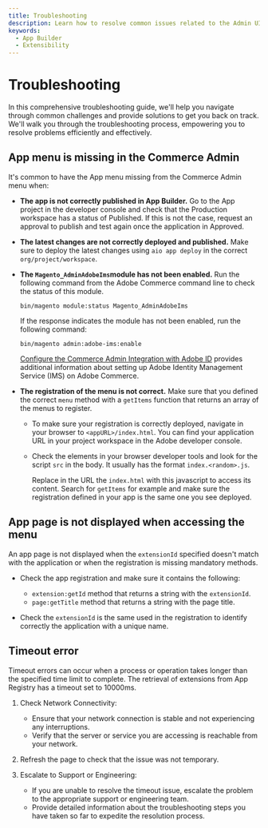 ```yaml
---
title: Troubleshooting
description: Learn how to resolve common issues related to the Admin UI SDK.
keywords:
  - App Builder
  - Extensibility
---
```


# Troubleshooting

In this comprehensive troubleshooting guide, we'll help you navigate through common challenges and provide solutions to get you back on track. We'll walk you through the troubleshooting process, empowering you to resolve problems efficiently and effectively.

## App menu is missing in the Commerce Admin

It's common to have the App menu missing from the Commerce Admin menu when:

*  **The app is not correctly published in App Builder.** Go to the App project in the developer console and check that the Production workspace has a status of Published. If this is not the case, request an approval to publish and test again once the application in Approved.

*  **The latest changes are not correctly deployed and published.** Make sure to deploy the latest changes using `aio app deploy` in the correct `org/project/workspace`.

*  **The `Magento_AdminAdobeIms`module has not been enabled.** Run the following command from the Adobe Commerce command line to check the status of this module.

   `bin/magento module:status Magento_AdminAdobeIms`

   If the response indicates the module has not been enabled, run the following command:

   `bin/magento admin:adobe-ims:enable`

   [Configure the Commerce Admin Integration with Adobe ID](https://experienceleague.adobe.com/docs/commerce-admin/start/admin/ims/adobe-ims-config.html#) provides additional information about setting up Adobe Identity Management Service (IMS) on Adobe Commerce.

*  **The registration of the menu is not correct.** Make sure that you defined the correct `menu` method with a `getItems` function that returns an array of the menus to register.

   *  To make sure your registration is correctly deployed, navigate in your browser to `<appURL>/index.html`. You can find your application URL in your project workspace in the Adobe developer console.

   *  Check the elements in your browser developer tools and look for the script `src` in the body. It usually has the format `index.<random>.js`.

      Replace in the URL the `index.html` with this javascript to access its content. Search for `getItems` for example and make sure the registration defined in your app is the same one you see deployed.

## App page is not displayed when accessing the menu

An app page is not displayed when the `extensionId` specified doesn't match with the application or when the registration is missing mandatory methods.

*  Check the app registration and make sure it contains the following:

   *  `extension:getId` method that returns a string with the `extensionId`.
   *  `page:getTitle` method that returns a string with the page title.

*  Check the `extensionId` is the same used in the registration to identify correctly the application with a unique name.

## Timeout error

Timeout errors can occur when a process or operation takes longer than the specified time limit to complete. The retrieval of extensions from App Registry has a timeout set to 10000ms.

1. Check Network Connectivity:

   *  Ensure that your network connection is stable and not experiencing any interruptions.
   *  Verify that the server or service you are accessing is reachable from your network.

2. Refresh the page to check that the issue was not temporary.

3. Escalate to Support or Engineering:

   *  If you are unable to resolve the timeout issue, escalate the problem to the appropriate support or engineering team.
   *  Provide detailed information about the troubleshooting steps you have taken so far to expedite the resolution process.
